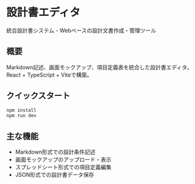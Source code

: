 # 設計書エディタ

統合設計書システム - Webベースの設計文書作成・管理ツール

## 概要

Markdown記述、画面モックアップ、項目定義表を統合した設計書エディタ。React + TypeScript + Viteで構築。

## クイックスタート

```bash
npm install
npm run dev
```

## 主な機能

- Markdown形式での設計条件記述
- 画面モックアップのアップロード・表示
- スプレッドシート形式での項目定義編集
- JSON形式での設計書データ保存
